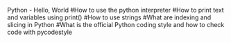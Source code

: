 Python - Hello, World
#How to use the python interpreter
#How to print text and variables using print()
#How to use strings
#What are indexing and slicing in Python
#What is the official Python coding style and how to check code with pycodestyle